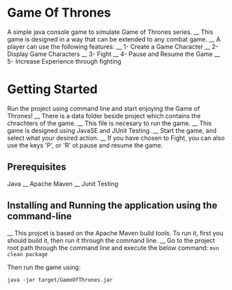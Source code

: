 # Game Of Thrones
A simple java console game to simulate Game of Thrones series.
__
This game is designed in a way that can be extended to any combat game.
__
A player can use the following features:
__
1- Create a Game Character
__
2- Display Game Characters
__
3- Fight
__
4- Pause and Resume the Game
__
5- Increase Experience through fighting


# Getting Started

Run the project using command line and start enjoying the Game of Thrones!
__
There is a data folder beside project which contains the chrachters of the game.
__
This file is necesary to run the game.
__
This game is designed using JavaSE and JUnit Testing.
__
Start the game, and select what your desired action.
__
If you have chosen to Fight, you can also use the keys 'P', or 'R' ot pause and resume the game.


## Prerequisites
Java
__
Apache Maven
__
Junit Testing

## Installing and Running the application using the command-line
__
This projcet is based on the Apache Maven build tools. To run it, first you should build it, then run it through the command line.
__
 Go to the project root path through the command line and execute the below command:
`mvn clean package`

Then run the game using:

`java -jar target/GameOfThrones.jar`









